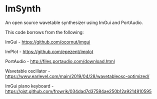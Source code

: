 # ImSynth
An open source wavetable synthesizer using ImGui and PortAudio.

This code borrows from the following:

ImGui - https://github.com/ocornut/imgui

ImPlot - https://github.com/epezent/implot

PortAudio - http://files.portaudio.com/download.html

Wavetable oscillator - https://www.earlevel.com/main/2019/04/28/wavetableosc-optimized/

ImGui piano keyboard - https://gist.github.com/frowrik/034dad7d37584ae250b12a9214810595


